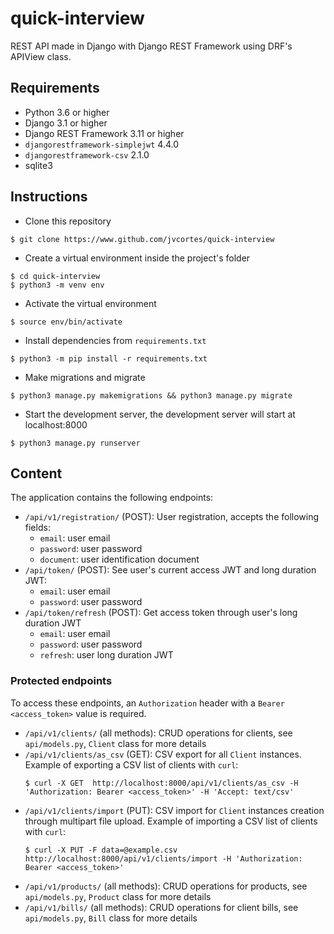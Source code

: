 # quick-interview
REST API made in Django with Django REST Framework using DRF's APIView class.

## Requirements
* Python 3.6 or higher
* Django 3.1 or higher
* Django REST Framework 3.11 or higher
* `djangorestframework-simplejwt` 4.4.0
* `djangorestframework-csv` 2.1.0
* sqlite3

## Instructions

* Clone this repository
```console
$ git clone https://www.github.com/jvcortes/quick-interview
```

* Create a virtual environment inside the project's folder
```console
$ cd quick-interview
$ python3 -m venv env
```

* Activate the virtual environment
```console
$ source env/bin/activate
```

* Install dependencies from `requirements.txt`
```console
$ python3 -m pip install -r requirements.txt
```

* Make migrations and migrate
```console
$ python3 manage.py makemigrations && python3 manage.py migrate
```

* Start the development server, the development server will start at localhost:8000
```console
$ python3 manage.py runserver
```

## Content

The application contains the following endpoints:
* `/api/v1/registration/` (POST): User registration, accepts the following fields:
	* `email`: user email
	* `password`: user password
	* `document`: user identification document
* `/api/token/` (POST): See user's current access JWT and long duration JWT:
	* `email`: user email
	* `password`: user password
* `/api/token/refresh` (POST): Get access token through user's long duration JWT
	* `email`: user email
	* `password`: user password
	* `refresh`: user long duration JWT

### Protected endpoints

To access these endpoints, an `Authorization` header with a `Bearer <access_token>` value is required.

* `/api/v1/clients/` (all methods): CRUD operations for clients, see `api/models.py`, `Client` class for more details
* `/api/v1/clients/as_csv` (GET): CSV export for all `Client` instances.
    Example of exporting a CSV list of clients with `curl`:
    ```console
    $ curl -X GET  http://localhost:8000/api/v1/clients/as_csv -H 'Authorization: Bearer <access_token>' -H 'Accept: text/csv'
    ```
* `/api/v1/clients/import` (PUT): CSV import for `Client` instances creation through multipart file upload.
    Example of importing a CSV list of clients with `curl`:
    ```console
    $ curl -X PUT -F data=@example.csv http://localhost:8000/api/v1/clients/import -H 'Authorization: Bearer <access_token>'
    ```
* `/api/v1/products/` (all methods): CRUD operations for products, see `api/models.py`, `Product` class for more details
* `/api/v1/bills/` (all methods): CRUD operations for client bills, see `api/models.py`, `Bill` class for more details
